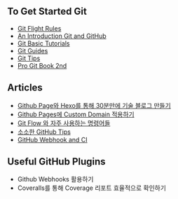 ## To Get Started Git

- [Git Flight Rules](https://github.com/k88hudson/git-flight-rules)
- [An Introduction Git and GitHub](https://www.youtube.com/watch?v=MJUJ4wbFm_A)
- [Git Basic Tutorials](https://try.github.io)
- [Git Guides](http://guides.github.com)
- [Git Tips](https://github.com/mingrammer/git-tips)
- [Pro Git Book 2nd](https://git-scm.com/book/en/v2)

## Articles

- [Github Page와 Hexo를 통해 30분만에 기술 블로그 만들기](../../master/Git/github-page-and-hexo.md)
- [Github Pages에 Custom Domain 적용하기](../../Git/github-page-and-custom-domain.md)
- [Git Flow 와 자주 사용하는 명령어들](../../master/Git/git-commands.md)
- [소소한 GitHub Tips](../../master/Git/github-tips.md)
- [GitHub Webhook and CI](../../master/Git/github-webhook-and-ci.md)

## Useful GitHub Plugins

- Github Webhooks 활용하기
- Coveralls를 통해 Coverage 리포트 효율적으로 확인하기
